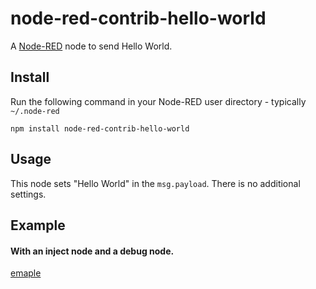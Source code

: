 node-red-contrib-hello-world
========================
A <a href="http://nodered.org" target="_new">Node-RED</a> node to send Hello World.

Install
-------

Run the following command in your Node-RED user directory - typically `~/.node-red`

    npm install node-red-contrib-hello-world

Usage
-----

This node sets "Hello World" in the `msg.payload`. There is no additional settings.

Example
-------

#### With an inject node and a debug node.
[emaple](https://raw.githubusercontent.com/noralife/node-red-contrib-hello-world/master/images/example01.png)
